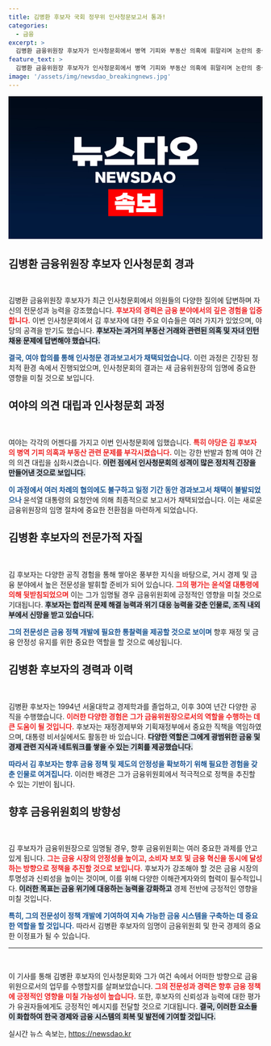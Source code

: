 ```yaml
---
title: 김병환 후보자 국회 정무위 인사청문보고서 통과!
categories:
  - 금융
excerpt: >
  김병환 금융위원장 후보자가 인사청문회에서 병역 기피와 부동산 의혹에 휘말리며 논란의 중심에 서 있다. 하지만 윤석열 대통령은 그를 탁월한 전문성의 소유자로 극찬하며 정무위에서 경과보고서를 채택했다. 이 충격적 상황의 배경을 파헤쳐보자!
feature_text: >
  김병환 금융위원장 후보자가 인사청문회에서 병역 기피와 부동산 의혹에 휘말리며 논란의 중심에 서 있다. 하지만 윤석열 대통령은 그를 탁월한 전문성의 소유자로 극찬하며 정무위에서 경과보고서를 채택했다. 이 충격적 상황의 배경을 파헤쳐보자!
image: '/assets/img/newsdao_breakingnews.jpg'
---
```


<p><img src="/assets/img/newsdao_breakingnews.jpg" alt="koreaapp 속보" /></p>

<h2 data-ke-size="size26">김병환 금융위원장 후보자 인사청문회 경과</h2>

<p data-ke-size="size16">&nbsp;</p>

<p>김병환 금융위원장 후보자가 최근 인사청문회에서 의원들의 다양한 질의에 답변하며 자신의 전문성과 능력을 강조했습니다. <b><span style="color: #ee2323;">후보자의 경력은 금융 분야에서의 깊은 경험을 입증합니다.</span></b> 이번 인사청문회에서 김 후보자에 대한 주요 이슈들은 여러 가지가 있었으며, 야당의 공격을 받기도 했습니다. <b><span style="background-color: #21538527;">후보자는 과거의 부동산 거래와 관련된 의혹 및 자녀 인턴 채용 문제에 답변해야 했습니다.</span></b> </p>

<p><b><span style="color: #1a5490;">결국, 여야 합의를 통해 인사청문 경과보고서가 채택되었습니다.</span></b> 이런 과정은 긴장된 정치적 환경 속에서 진행되었으며, 인사청문회의 결과는 새 금융위원장의 임명에 중요한 영향을 미칠 것으로 보입니다.</p>

<h2 data-ke-size="size26">여야의 의견 대립과 인사청문회 과정</h2>

<p data-ke-size="size16">&nbsp;</p>

<p>여야는 각각의 어젠다를 가지고 이번 인사청문회에 임했습니다. <b><span style="color: #ee2323;">특히 야당은 김 후보자의 병역 기피 의혹과 부동산 관련 문제를 부각시켰습니다.</span></b> 이는 강한 반발과 함께 여야 간의 의견 대립을 심화시켰습니다. <b><span style="background-color: #21538527;">이런 점에서 인사청문회의 성격이 많은 정치적 긴장을 만들어낸 것으로 보입니다.</span></b></p>

<p><b><span style="color: #1a5490;">이 과정에서 여러 차례의 협의에도 불구하고 일정 기간 동안 경과보고서 채택이 불발되었으나</span></b> 윤석열 대통령의 요청안에 의해 최종적으로 보고서가 채택되었습니다. 이는 새로운 금융위원장의 임명 절차에 중요한 전환점을 마련하게 되었습니다.</p>

<h2 data-ke-size="size26">김병환 후보자의 전문가적 자질</h2>

<p data-ke-size="size16">&nbsp;</p>

<p>김 후보자는 다양한 공직 경험을 통해 쌓아온 풍부한 지식을 바탕으로, 거시 경제 및 금융 분야에서 높은 전문성을 발휘할 준비가 되어 있습니다. <b><span style="color: #ee2323;">그의 평가는 윤석열 대통령에 의해 뒷받침되었으며</span></b> 이는 그가 임명될 경우 금융위원회에 긍정적인 영향을 미칠 것으로 기대됩니다. <b><span style="background-color: #21538527;">후보자는 합리적 문제 해결 능력과 위기 대응 능력을 갖춘 인물로, 조직 내외부에서 신망을 받고 있습니다.</span></b></p>

<p><b><span style="color: #1a5490;">그의 전문성은 금융 정책 개발에 필요한 통찰력을 제공할 것으로 보이며</span></b> 향후 재정 및 금융 안정성 유지를 위한 중요한 역할을 할 것으로 예상됩니다.</p>

<h2 data-ke-size="size26">김병환 후보자의 경력과 이력</h2>

<p data-ke-size="size16">&nbsp;</p>

<p>김병환 후보자는 1994년 서울대학교 경제학과를 졸업하고, 이후 30여 년간 다양한 공직을 수행했습니다. <b><span style="color: #ee2323;">이러한 다양한 경험은 그가 금융위원장으로서의 역할을 수행하는 데 큰 도움이 될 것입니다.</span></b> 후보자는 재정경제부와 기획재정부에서 중요한 직책을 역임하였으며, 대통령 비서실에서도 활동한 바 있습니다. <b><span style="background-color: #21538527;">다양한 역할은 그에게 광범위한 금융 및 경제 관련 지식과 네트워크를 쌓을 수 있는 기회를 제공했습니다.</span></b> </p>

<p><b><span style="color: #1a5490;">따라서 김 후보자는 향후 금융 정책 및 제도의 안정성을 확보하기 위해 필요한 경험을 갖춘 인물로 여겨집니다.</span></b> 이러한 배경은 그가 금융위원회에서 적극적으로 정책을 추진할 수 있는 기반이 됩니다.</p>

<h2 data-ke-size="size26">향후 금융위원회의 방향성</h2>

<p data-ke-size="size16">&nbsp;</p>

<p>김 후보자가 금융위원장으로 임명될 경우, 향후 금융위원회는 여러 중요한 과제를 안고 있게 됩니다. <b><span style="color: #ee2323;">그는 금융 시장의 안정성을 높이고, 소비자 보호 및 금융 혁신을 동시에 달성하는 방향으로 정책을 추진할 것으로 보입니다.</span></b> 후보자가 강조해야 할 것은 금융 시장의 투명성과 신뢰성을 높이는 것이며, 이를 위해 다양한 이해관계자와의 협력이 필수적입니다. <b><span style="background-color: #21538527;">이러한 목표는 금융 위기에 대응하는 능력을 강화하고</span></b> 경제 전반에 긍정적인 영향을 미칠 것입니다.</p>

<p><b><span style="color: #1a5490;">특히, 그의 전문성이 정책 개발에 기여하여 지속 가능한 금융 시스템을 구축하는 데 중요한 역할을 할 것입니다.</span></b> 따라서 김병환 후보자의 임명이 금융위원회 및 한국 경제의 중요한 이정표가 될 수 있습니다.</p>

<hr/>

<p data-ke-size="size16">&nbsp;</p>

<p>이 기사를 통해 김병환 후보자의 인사청문회와 그가 여건 속에서 어떠한 방향으로 금융위원으로서의 업무를 수행할지를 살펴보았습니다. <b><span style="color: #ee2323;">그의 전문성과 경력은 향후 금융 정책에 긍정적인 영향을 미칠 가능성이 높습니다.</span></b> 또한, 후보자의 신뢰성과 능력에 대한 평가가 유권자들에게도 긍정적인 메시지를 전달할 것으로 기대됩니다. <b><span style="background-color: #21538527;">결국, 이러한 요소들이 화합하여 한국 경제와 금융 시스템의 회복 및 발전에 기여할 것입니다.</span></b></p>
실시간 뉴스 속보는, <a href="https://newsdao.kr" rel="dofollow">https://newsdao.kr</a>


